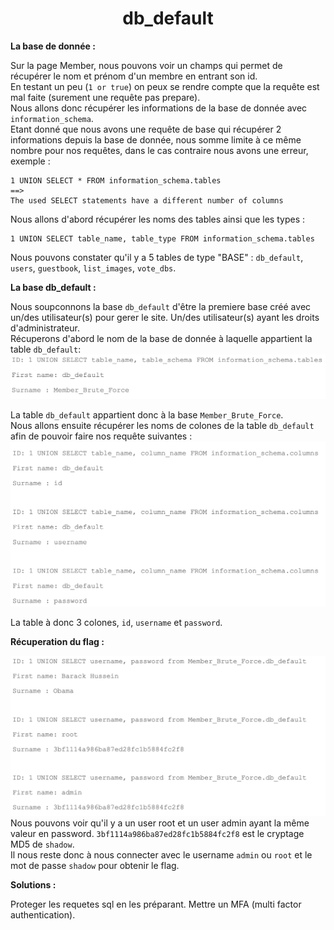 <h1 align="center">
db_default
</h1>
<p><b> La base de donnée : </b></p>

Sur la page Member, nous pouvons voir un champs qui permet de récupérer le nom et prénom d'un membre en entrant son id.  
En testant un peu (`1 or true`) on peux se rendre compte que la requête est mal faite (surement une requête pas prepare).  
Nous allons donc récupérer les informations de la base de donnée avec `information_schema`.  
Etant donné que nous avons une requête de base qui récupérer 2 informations depuis la base de donnée, nous somme limite à ce même nombre pour nos requêtes, dans le cas contraire nous avons une erreur, exemple :
```
1 UNION SELECT * FROM information_schema.tables
==> 
The used SELECT statements have a different number of columns
```

Nous allons d'abord récupérer les noms des tables ainsi que les types : 
```
1 UNION SELECT table_name, table_type FROM information_schema.tables
```
Nous pouvons constater qu'il y a 5 tables de type "BASE" : `db_default`, `users`, `guestbook`, `list_images`, `vote_dbs`.

<p><b> La base db_default :</b></p>

Nous soupconnons la base `db_default` d'être la premiere base créé avec un/des utilisateur(s) pour gerer le site. Un/des utilisateur(s) ayant les droits d'administrateur.  
Récuperons d'abord le nom de la base de donnée à laquelle appartient la table `db_default`:
![base_db_default](../../assets/base_db_default.png)

La table `db_default` appartient donc à la base `Member_Brute_Force`.  
Nous allons ensuite récupérer les noms de colones de la table `db_default` afin de pouvoir faire nos requête suivantes :
![columns_db_default](../../assets/columns_db_default.png)

La table à donc 3 colones, `id`, `username` et `password`.

<p><b> Récuperation du flag :</b></p>

![names_db_default](../../assets/names_db_default.png)
Nous pouvons voir qu'il y a un user root et un user admin ayant la même valeur en password.
`3bf1114a986ba87ed28fc1b5884fc2f8` est le cryptage MD5 de `shadow`.  
Il nous reste donc à nous connecter avec le username `admin` ou `root` et le mot de passe `shadow` pour obtenir le flag. 

<p><b> Solutions : </b></p>
Proteger les requetes sql en les préparant.
Mettre un MFA (multi factor authentication).
